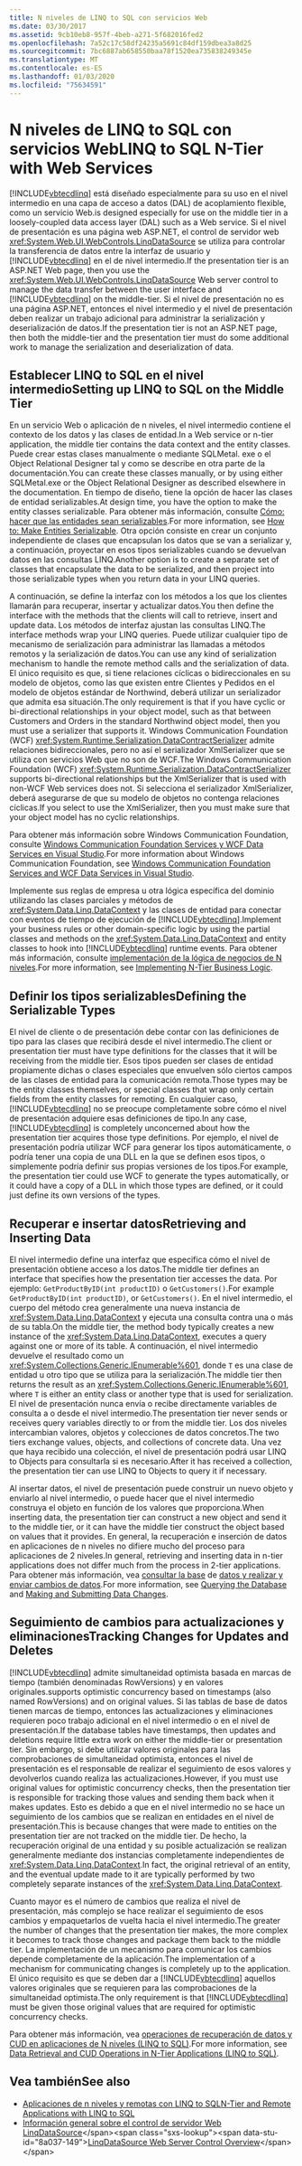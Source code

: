 ```yaml
---
title: N niveles de LINQ to SQL con servicios Web
ms.date: 03/30/2017
ms.assetid: 9cb10eb8-957f-4beb-a271-5f682016fed2
ms.openlocfilehash: 7a52c17c58df24235a5691c84df159dbea3a8d25
ms.sourcegitcommit: 7bc6887ab658550baa78f1520ea735838249345e
ms.translationtype: MT
ms.contentlocale: es-ES
ms.lasthandoff: 01/03/2020
ms.locfileid: "75634591"
---
```

# <a name="linq-to-sql-n-tier-with-web-services"></a><span data-ttu-id="8a037-102">N niveles de LINQ to SQL con servicios Web</span><span class="sxs-lookup"><span data-stu-id="8a037-102">LINQ to SQL N-Tier with Web Services</span></span>
[!INCLUDE[vbtecdlinq](../../../../../../includes/vbtecdlinq-md.md)] <span data-ttu-id="8a037-103">está diseñado especialmente para su uso en el nivel intermedio en una capa de acceso a datos (DAL) de acoplamiento flexible, como un servicio Web.</span><span class="sxs-lookup"><span data-stu-id="8a037-103">is designed especially for use on the middle tier in a loosely-coupled data access layer (DAL) such as a Web service.</span></span> <span data-ttu-id="8a037-104">Si el nivel de presentación es una página web ASP.NET, el control de servidor web <xref:System.Web.UI.WebControls.LinqDataSource> se utiliza para controlar la transferencia de datos entre la interfaz de usuario y [!INCLUDE[vbtecdlinq](../../../../../../includes/vbtecdlinq-md.md)] en el de nivel intermedio.</span><span class="sxs-lookup"><span data-stu-id="8a037-104">If the presentation tier is an ASP.NET Web page, then you use the <xref:System.Web.UI.WebControls.LinqDataSource> Web server control to manage the data transfer between the user interface and [!INCLUDE[vbtecdlinq](../../../../../../includes/vbtecdlinq-md.md)] on the middle-tier.</span></span> <span data-ttu-id="8a037-105">Si el nivel de presentación no es una página ASP.NET, entonces el nivel intermedio y el nivel de presentación deben realizar un trabajo adicional para administrar la serialización y deserialización de datos.</span><span class="sxs-lookup"><span data-stu-id="8a037-105">If the presentation tier is not an ASP.NET page, then both the middle-tier and the presentation tier must do some additional work to manage the serialization and deserialization of data.</span></span>  
  
## <a name="setting-up-linq-to-sql-on-the-middle-tier"></a><span data-ttu-id="8a037-106">Establecer LINQ to SQL en el nivel intermedio</span><span class="sxs-lookup"><span data-stu-id="8a037-106">Setting up LINQ to SQL on the Middle Tier</span></span>  
 <span data-ttu-id="8a037-107">En un servicio Web o aplicación de n niveles, el nivel intermedio contiene el contexto de los datos y las clases de entidad.</span><span class="sxs-lookup"><span data-stu-id="8a037-107">In a Web service or n-tier application, the middle tier contains the data context and the entity classes.</span></span> <span data-ttu-id="8a037-108">Puede crear estas clases manualmente o mediante SQLMetal. exe o el Object Relational Designer tal y como se describe en otra parte de la documentación.</span><span class="sxs-lookup"><span data-stu-id="8a037-108">You can create these classes manually, or by using either SQLMetal.exe or the Object Relational Designer as described elsewhere in the documentation.</span></span> <span data-ttu-id="8a037-109">En tiempo de diseño, tiene la opción de hacer las clases de entidad serializables.</span><span class="sxs-lookup"><span data-stu-id="8a037-109">At design time, you have the option to make the entity classes serializable.</span></span> <span data-ttu-id="8a037-110">Para obtener más información, consulte [Cómo: hacer que las entidades sean serializables](how-to-make-entities-serializable.md).</span><span class="sxs-lookup"><span data-stu-id="8a037-110">For more information, see [How to: Make Entities Serializable](how-to-make-entities-serializable.md).</span></span> <span data-ttu-id="8a037-111">Otra opción consiste en crear un conjunto independiente de clases que encapsulan los datos que se van a serializar y, a continuación, proyectar en esos tipos serializables cuando se devuelvan datos en las consultas LINQ.</span><span class="sxs-lookup"><span data-stu-id="8a037-111">Another option is to create a separate set of classes that encapsulate the data to be serialized, and then project into those serializable types when you return data in your LINQ queries.</span></span>  
  
 <span data-ttu-id="8a037-112">A continuación, se define la interfaz con los métodos a los que los clientes llamarán para recuperar, insertar y actualizar datos.</span><span class="sxs-lookup"><span data-stu-id="8a037-112">You then define the interface with the methods that the clients will call to retrieve, insert and update data.</span></span> <span data-ttu-id="8a037-113">Los métodos de interfaz ajustan las consultas LINQ.</span><span class="sxs-lookup"><span data-stu-id="8a037-113">The interface methods wrap your LINQ queries.</span></span> <span data-ttu-id="8a037-114">Puede utilizar cualquier tipo de mecanismo de serialización para administrar las llamadas a métodos remotos y la serialización de datos.</span><span class="sxs-lookup"><span data-stu-id="8a037-114">You can use any kind of serialization mechanism to handle the remote method calls and the serialization of data.</span></span> <span data-ttu-id="8a037-115">El único requisito es que, si tiene relaciones cíclicas o bidireccionales en su modelo de objetos, como las que existen entre Clientes y Pedidos en el modelo de objetos estándar de Northwind, deberá utilizar un serializador que admita esa situación.</span><span class="sxs-lookup"><span data-stu-id="8a037-115">The only requirement is that if you have cyclic or bi-directional relationships in your object model, such as that between Customers and Orders in the standard Northwind object model, then you must use a serializer that supports it.</span></span> <span data-ttu-id="8a037-116">Windows Communication Foundation (WCF) <xref:System.Runtime.Serialization.DataContractSerializer> admite relaciones bidireccionales, pero no así el serializador XmlSerializer que se utiliza con servicios Web que no son de WCF.</span><span class="sxs-lookup"><span data-stu-id="8a037-116">The Windows Communication Foundation (WCF) <xref:System.Runtime.Serialization.DataContractSerializer> supports bi-directional relationships but the XmlSerializer that is used with non-WCF Web services does not.</span></span> <span data-ttu-id="8a037-117">Si selecciona el serializador XmlSerializer, deberá asegurarse de que su modelo de objetos no contenga relaciones cíclicas.</span><span class="sxs-lookup"><span data-stu-id="8a037-117">If you select to use the XmlSerializer, then you must make sure that your object model has no cyclic relationships.</span></span>  
  
 <span data-ttu-id="8a037-118">Para obtener más información sobre Windows Communication Foundation, consulte [Windows Communication Foundation Services y WCF Data Services en Visual Studio](/visualstudio/data-tools/windows-communication-foundation-services-and-wcf-data-services-in-visual-studio).</span><span class="sxs-lookup"><span data-stu-id="8a037-118">For more information about Windows Communication Foundation, see [Windows Communication Foundation Services and WCF Data Services in Visual Studio](/visualstudio/data-tools/windows-communication-foundation-services-and-wcf-data-services-in-visual-studio).</span></span>  
  
 <span data-ttu-id="8a037-119">Implemente sus reglas de empresa u otra lógica específica del dominio utilizando las clases parciales y métodos de <xref:System.Data.Linq.DataContext> y las clases de entidad para conectar con eventos de tiempo de ejecución de  [!INCLUDE[vbtecdlinq](../../../../../../includes/vbtecdlinq-md.md)].</span><span class="sxs-lookup"><span data-stu-id="8a037-119">Implement your business rules or other domain-specific logic by using the partial classes and methods on the <xref:System.Data.Linq.DataContext> and entity classes to hook into [!INCLUDE[vbtecdlinq](../../../../../../includes/vbtecdlinq-md.md)] runtime events.</span></span> <span data-ttu-id="8a037-120">Para obtener más información, consulte [implementación de la lógica de negocios de N niveles](implementing-business-logic-linq-to-sql.md).</span><span class="sxs-lookup"><span data-stu-id="8a037-120">For more information, see [Implementing N-Tier Business Logic](implementing-business-logic-linq-to-sql.md).</span></span>  
  
## <a name="defining-the-serializable-types"></a><span data-ttu-id="8a037-121">Definir los tipos serializables</span><span class="sxs-lookup"><span data-stu-id="8a037-121">Defining the Serializable Types</span></span>  
 <span data-ttu-id="8a037-122">El nivel de cliente o de presentación debe contar con las definiciones de tipo para las clases que recibirá desde el nivel intermedio.</span><span class="sxs-lookup"><span data-stu-id="8a037-122">The client or presentation tier must have type definitions for the classes that it will be receiving from the middle tier.</span></span> <span data-ttu-id="8a037-123">Esos tipos pueden ser clases de entidad propiamente dichas o clases especiales que envuelven sólo ciertos campos de las clases de entidad para la comunicación remota.</span><span class="sxs-lookup"><span data-stu-id="8a037-123">Those types may be the entity classes themselves, or special classes that wrap only certain fields from the entity classes for remoting.</span></span> <span data-ttu-id="8a037-124">En cualquier caso, [!INCLUDE[vbtecdlinq](../../../../../../includes/vbtecdlinq-md.md)] no se preocupe completamente sobre cómo el nivel de presentación adquiere esas definiciones de tipo.</span><span class="sxs-lookup"><span data-stu-id="8a037-124">In any case, [!INCLUDE[vbtecdlinq](../../../../../../includes/vbtecdlinq-md.md)] is completely unconcerned about how the presentation tier acquires those type definitions.</span></span> <span data-ttu-id="8a037-125">Por ejemplo, el nivel de presentación podría utilizar WCF para generar los tipos automáticamente, o podría tener una copia de una DLL en la que se definen esos tipos, o simplemente podría definir sus propias versiones de los tipos.</span><span class="sxs-lookup"><span data-stu-id="8a037-125">For example, the presentation tier could use WCF to generate the types automatically, or it could have a copy of a DLL in which those types are defined, or it could just define its own versions of the types.</span></span>  
  
## <a name="retrieving-and-inserting-data"></a><span data-ttu-id="8a037-126">Recuperar e insertar datos</span><span class="sxs-lookup"><span data-stu-id="8a037-126">Retrieving and Inserting Data</span></span>  
 <span data-ttu-id="8a037-127">El nivel intermedio define una interfaz que especifica cómo el nivel de presentación obtiene acceso a los datos.</span><span class="sxs-lookup"><span data-stu-id="8a037-127">The middle tier defines an interface that specifies how the presentation tier accesses the data.</span></span> <span data-ttu-id="8a037-128">Por ejemplo: `GetProductByID(int productID)` o `GetCustomers()`.</span><span class="sxs-lookup"><span data-stu-id="8a037-128">For example `GetProductByID(int productID)`, or `GetCustomers()`.</span></span> <span data-ttu-id="8a037-129">En el nivel intermedio, el cuerpo del método crea generalmente una nueva instancia de <xref:System.Data.Linq.DataContext> y ejecuta una consulta contra una o más de su tabla.</span><span class="sxs-lookup"><span data-stu-id="8a037-129">On the middle tier, the method body typically creates a new instance of the <xref:System.Data.Linq.DataContext>, executes a query against one or more of its table.</span></span> <span data-ttu-id="8a037-130">A continuación, el nivel intermedio devuelve el resultado como un <xref:System.Collections.Generic.IEnumerable%601>, donde `T` es una clase de entidad u otro tipo que se utiliza para la serialización.</span><span class="sxs-lookup"><span data-stu-id="8a037-130">The middle tier then returns the result as an <xref:System.Collections.Generic.IEnumerable%601>, where `T` is either an entity class or another type that is used for serialization.</span></span> <span data-ttu-id="8a037-131">El nivel de presentación nunca envía o recibe directamente variables de consulta a o desde el nivel intermedio.</span><span class="sxs-lookup"><span data-stu-id="8a037-131">The presentation tier never sends or receives query variables directly to or from the middle tier.</span></span> <span data-ttu-id="8a037-132">Los dos niveles intercambian valores, objetos y colecciones de datos concretos.</span><span class="sxs-lookup"><span data-stu-id="8a037-132">The two tiers exchange values, objects, and collections of concrete data.</span></span> <span data-ttu-id="8a037-133">Una vez que haya recibido una colección, el nivel de presentación podrá usar LINQ to Objects para consultarla si es necesario.</span><span class="sxs-lookup"><span data-stu-id="8a037-133">After it has received a collection, the presentation tier can use LINQ to Objects to query it if necessary.</span></span>  
  
 <span data-ttu-id="8a037-134">Al insertar datos, el nivel de presentación puede construir un nuevo objeto y enviarlo al nivel intermedio, o puede hacer que el nivel intermedio construya el objeto en función de los valores que proporciona.</span><span class="sxs-lookup"><span data-stu-id="8a037-134">When inserting data, the presentation tier can construct a new object and send it to the middle tier, or it can have the middle tier construct the object based on values that it provides.</span></span> <span data-ttu-id="8a037-135">En general, la recuperación e inserción de datos en aplicaciones de n niveles no difiere mucho del proceso para aplicaciones de 2 niveles.</span><span class="sxs-lookup"><span data-stu-id="8a037-135">In general, retrieving and inserting data in n-tier applications does not differ much from the process in 2-tier applications.</span></span> <span data-ttu-id="8a037-136">Para obtener más información, vea [consultar la base](querying-the-database.md) de [datos y realizar y enviar cambios de datos](making-and-submitting-data-changes.md).</span><span class="sxs-lookup"><span data-stu-id="8a037-136">For more information, see [Querying the Database](querying-the-database.md) and [Making and Submitting Data Changes](making-and-submitting-data-changes.md).</span></span>  
  
## <a name="tracking-changes-for-updates-and-deletes"></a><span data-ttu-id="8a037-137">Seguimiento de cambios para actualizaciones y eliminaciones</span><span class="sxs-lookup"><span data-stu-id="8a037-137">Tracking Changes for Updates and Deletes</span></span>  
 [!INCLUDE[vbtecdlinq](../../../../../../includes/vbtecdlinq-md.md)] <span data-ttu-id="8a037-138">admite simultaneidad optimista basada en marcas de tiempo (también denominadas RowVersions) y en valores originales.</span><span class="sxs-lookup"><span data-stu-id="8a037-138">supports optimistic concurrency based on timestamps (also named RowVersions) and on original values.</span></span> <span data-ttu-id="8a037-139">Si las tablas de base de datos tienen marcas de tiempo, entonces las actualizaciones y eliminaciones requieren poco trabajo adicional en el nivel intermedio o en el nivel de presentación.</span><span class="sxs-lookup"><span data-stu-id="8a037-139">If the database tables have timestamps, then updates and deletions require little extra work on either the middle-tier or presentation tier.</span></span> <span data-ttu-id="8a037-140">Sin embargo, si debe utilizar valores originales para las comprobaciones de simultaneidad optimista, entonces el nivel de presentación es el responsable de realizar el seguimiento de esos valores y devolverlos cuando realiza las actualizaciones.</span><span class="sxs-lookup"><span data-stu-id="8a037-140">However, if you must use original values for optimistic concurrency checks, then the presentation tier is responsible for tracking those values and sending them back when it makes updates.</span></span> <span data-ttu-id="8a037-141">Esto es debido a que en el nivel intermedio no se hace un seguimiento de los cambios que se realizan en entidades en el nivel de presentación.</span><span class="sxs-lookup"><span data-stu-id="8a037-141">This is because changes that were made to entities on the presentation tier are not tracked on the middle tier.</span></span> <span data-ttu-id="8a037-142">De hecho, la recuperación original de una entidad y su posible actualización se realizan generalmente mediante dos instancias completamente independientes de <xref:System.Data.Linq.DataContext>.</span><span class="sxs-lookup"><span data-stu-id="8a037-142">In fact, the original retrieval of an entity, and the eventual update made to it are typically performed by two completely separate instances of the <xref:System.Data.Linq.DataContext>.</span></span>  
  
 <span data-ttu-id="8a037-143">Cuanto mayor es el número de cambios que realiza el nivel de presentación, más complejo se hace realizar el seguimiento de esos cambios y empaquetarlos de vuelta hacia el nivel intermedio.</span><span class="sxs-lookup"><span data-stu-id="8a037-143">The greater the number of changes that the presentation tier makes, the more complex it becomes to track those changes and package them back to the middle tier.</span></span> <span data-ttu-id="8a037-144">La implementación de un mecanismo para comunicar los cambios depende completamente de la aplicación.</span><span class="sxs-lookup"><span data-stu-id="8a037-144">The implementation of a mechanism for communicating changes is completely up to the application.</span></span> <span data-ttu-id="8a037-145">El único requisito es que se deben dar a [!INCLUDE[vbtecdlinq](../../../../../../includes/vbtecdlinq-md.md)] aquellos valores originales que se requieren para las comprobaciones de la simultaneidad optimista.</span><span class="sxs-lookup"><span data-stu-id="8a037-145">The only requirement is that [!INCLUDE[vbtecdlinq](../../../../../../includes/vbtecdlinq-md.md)] must be given those original values that are required for optimistic concurrency checks.</span></span>  
  
 <span data-ttu-id="8a037-146">Para obtener más información, vea [operaciones de recuperación de datos y CUD en aplicaciones de N niveles (LINQ to SQL)](data-retrieval-and-cud-operations-in-n-tier-applications.md).</span><span class="sxs-lookup"><span data-stu-id="8a037-146">For more information, see [Data Retrieval and CUD Operations in N-Tier Applications (LINQ to SQL)](data-retrieval-and-cud-operations-in-n-tier-applications.md).</span></span>  
  
## <a name="see-also"></a><span data-ttu-id="8a037-147">Vea también</span><span class="sxs-lookup"><span data-stu-id="8a037-147">See also</span></span>

- [<span data-ttu-id="8a037-148">Aplicaciones de n niveles y remotas con LINQ to SQL</span><span class="sxs-lookup"><span data-stu-id="8a037-148">N-Tier and Remote Applications with LINQ to SQL</span></span>](n-tier-and-remote-applications-with-linq-to-sql.md)
- <span data-ttu-id="8a037-149">[Información general sobre el control de servidor Web LinqDataSource](https://docs.microsoft.com/previous-versions/aspnet/bb547113(v=vs.100))</span><span class="sxs-lookup"><span data-stu-id="8a037-149">[LinqDataSource Web Server Control Overview](https://docs.microsoft.com/previous-versions/aspnet/bb547113(v=vs.100))</span></span>
